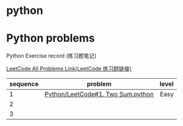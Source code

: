 # python
Python problems
====  
Python Exercise record (练习题笔记)


[LeetCode All Problems Link(LeetCode 练习题链接)](https://leetcode.com/problemset/all/)

|sequence         | problem          | level  |
| --------------------- |:-------------------:| -----:|
| 1   | [Python/LeetCode#1. Two Sum.python](https://github.com/jaspercheng/python/blob/master/LeetCode%231.%20Two%20Sum.python)  |Easy |
| 2   |      |   |
| 3   |      |    |

